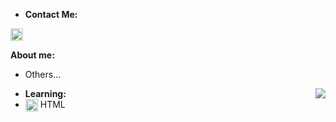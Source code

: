 <style>
.img{
  width:20px;
  height:20px;
  }
</style>

- **Contact Me:**
<a href="mailto:giovana.mainente@sptech.school?subject=Contato%20via%20GitHub" target="_blank" rel="noopener noreferrer" data-auth="NotApplicable" data-loopstyle="link" data-safelink="true" align="center">
  
<img src="https://cdn-icons-png.flaticon.com/512/732/732223.png" class="img">
</a>  
<a href="twitter.com/Sg1ovana_" align="center">
  <img=src="https://cdn-icons-png.flaticon.com/512/733/733579.png" class="img">
</a>

**About me:** <br>
  
 
   - Others... <br>
    
    
<img src="https://github-readme-stats.vercel.app/api/top-langs/?username=gih-sanchez&theme=radical&show_icons=true" align="right" style="margin-top=20vh">

- **Learning:**
- <img src="https://cdn-icons-png.flaticon.com/512/732/732212.png" width = "20px" align = "center"> HTML
